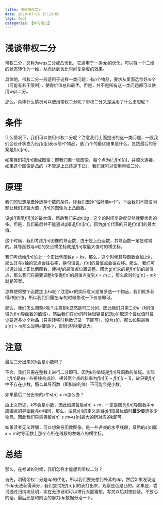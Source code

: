 ```yaml
---
title: 浅谈带权二分
date: 2020-07-05 15:28:05
tags: [dp]
categories: [学习笔记]
---
```


# 浅谈带权二分

带权二分，又称为$wqs$二分或凸优化，它适用于一类$dp$的优化，可以将一个二维的状态转化为一维，从而达到优化时间复杂度的效果。

具体地，带权二分一般适用于这样一类问题：有$n$个物品，要求从里面选恰好$m$个（可能有若干限制），使得价值总和最优。但是，并不是所有这一类问题都可以使用$wqs$二分。

那么，具体什么情况可以使用带权二分呢？带权二分又是运用了什么思想呢？

<!--more-->

# 条件

什么情况下，我们可以使用带权二分呢？注意我们上面提出的这一类问题，一般我们会设计状态为设$f[i][j]$表示前$i$个物品，选了$j$个的最优结果是什么。显然最后的答案是$f[n][m]$。

如果我们把$f[n]$画成图像：即我们画一张图像，每个点为$(i,f[n][i])$，并顺次连接。如果这个图像是凸的（不管是上凸还是下凸），我们就可以使用带权二分。

# 原理

我们的思想是去掉选择个数的条件，即我们去掉“恰好选$m$个”，下面我们不妨设问题让我们求最大值，$f[n]$的图像为上凸函数。

设$g[i]$表示$f[i][j]$的最大值，然后我们来$dp$出$g$，这个的时间复杂度显然就要优秀的多。但是，我们最后并不能通过$g$知道$f[n][m]$，因为$g[n]$代表的只是$f[n][i]$的最大值。

这个时候，我们考虑$f[n]$图像的导函数，由于是上凸函数，其导函数一定是递减的。其导函数与$x$轴的交点横坐标就是$f[n]$取最大值时的横坐标。

我们考虑给$f[n]$加上一个正比例函数$y=kx$，那么，这个时候其导函数会加上$k$，那么其与$x$轴的交点会往右移，换句话说，$f[n]$的最值点会往右移。那么，我们可以通过加上正比例函数，使得$f$的最值点位置调整。因为$g[n]$求的是$f[n][i]$的最值点，那么我们只需要调整$k$使得$f[n]$的最值点变到$x=m$上，那么此时的$g[n]-mk$就是答案。

怎样使得整个函数加上$kx$呢？注意$kx$的实际意义是每多选一个物品，我们就多获得$k$的价值，所以我们只需在$dp$的时候修改一下价值即可。

那么，我们怎么调整$k$呢？注意到$k$显然是可二分的，因此我们只需二分$k$（$k$的值域为$f[n]$导函数的值域），然后我们在$dp$的时候很容易记录$g[i]$取这个最优值时最少要选多少个物品（只需转移时稍微记录一下即可），设为$s[i]$，那么如果最后$s[n]>m$那么说明$k$要调小，否则说明$k$要调大。

# 注意

最后二分出来的$k$会是小数吗？

不会，我们只需在整数上进行二分即可。因为$k$的值域是$f[n]$导函数的值域。实际上$f[n]$是由一些折线构成的，相邻两个点的斜率为$f[n][i]-f[n][i-1]$，故只要$f[n]$中不存在小数，那么其导函数（即斜率的值）不可能会是小数。

如果最后二分出来的$k$中$s[n]\neq m$怎么办？

由上文所述，$k$不会是小数，因此如果最后$s[n]\neq m$，一定是因为$f[n]$导函数中$m$周围点的导函数与$m$相同，那么，注意$s[i]$的定义是当$g[i]$取最优值时**最少**要选多少物品，因此我们只需保留$s[n]\le m$中$s[n]$最大的所对应的$k$即可。

如果读者无法理解，可以想象导函数图像，是一些递减的水平线段，最后的$s[n]$即$x=m$时导函数上那个点所在线段的左端点的横坐标。

# 总结

那么，在考试的时候，我们怎样才能想到带权二分？

首先，明确带权二分是$dp$的优化，所以我们要先想到朴素的$dp$，然后如果发现这个$dp$无法获得满分，我们尝试把$f[n][i]$的表打出来，观察是否是凸的。如果是，尝试通过归纳法证明，实在无法证明可以进行大胆猜想，写完以后对拍验证。不放心的话，最后还是和前面的暴力$dp$数据分治一下。




